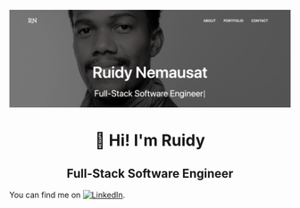 [![Header](https://raw.githubusercontent.com/rjNemo/rjNemo/master/readme_header.png "Header")](https://ruidyportfolio.herokuapp.com/)

# <center>👋 Hi! I'm Ruidy</center>

## <center>Full-Stack Software Engineer</center>

You can find me on [![LinkedIn][1.1]][1].

<!-- Icons -->

[1.1]: https://raw.githubusercontent.com/MartinHeinz/MartinHeinz/master/linkedin-3-16.png "LinkedIn icon without padding"

<!-- Links to your social media accounts -->

[1]: https://www.linkedin.com/in/ruidy-nemausat-522b4069/

<!--
**rjNemo/rjNemo** is a ✨ _special_ ✨ repository because its `README.md` (this file) appears on your GitHub profile.

Here are some ideas to get you started:

- 🔭 I’m currently working on ...
- 🌱 I’m currently learning ...
- 👯 I’m looking to collaborate on ...
- 🤔 I’m looking for help with ...
- 💬 Ask me about ...
- 📫 How to reach me: ...
- 😄 Pronouns: ...
- ⚡ Fun fact: ...
-->
